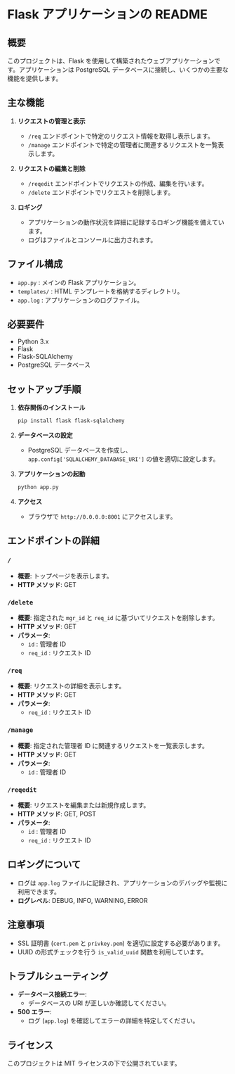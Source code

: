 # Flask アプリケーションの README

## 概要
このプロジェクトは、Flask を使用して構築されたウェブアプリケーションです。アプリケーションは PostgreSQL データベースに接続し、いくつかの主要な機能を提供します。

## 主な機能
1. **リクエストの管理と表示**
   - `/req` エンドポイントで特定のリクエスト情報を取得し表示します。
   - `/manage` エンドポイントで特定の管理者に関連するリクエストを一覧表示します。

2. **リクエストの編集と削除**
   - `/reqedit` エンドポイントでリクエストの作成、編集を行います。
   - `/delete` エンドポイントでリクエストを削除します。

3. **ロギング**
   - アプリケーションの動作状況を詳細に記録するロギング機能を備えています。
   - ログはファイルとコンソールに出力されます。

## ファイル構成
- `app.py` : メインの Flask アプリケーション。
- `templates/` : HTML テンプレートを格納するディレクトリ。
- `app.log` : アプリケーションのログファイル。

## 必要要件
- Python 3.x
- Flask
- Flask-SQLAlchemy
- PostgreSQL データベース

## セットアップ手順
1. **依存関係のインストール**
    ```bash
    pip install flask flask-sqlalchemy
    ```

2. **データベースの設定**
   - PostgreSQL データベースを作成し、`app.config['SQLALCHEMY_DATABASE_URI']` の値を適切に設定します。

3. **アプリケーションの起動**
    ```bash
    python app.py
    ```

4. **アクセス**
   - ブラウザで `http://0.0.0.0:8001` にアクセスします。

## エンドポイントの詳細
### `/`
- **概要**: トップページを表示します。
- **HTTP メソッド**: GET

### `/delete`
- **概要**: 指定された `mgr_id` と `req_id` に基づいてリクエストを削除します。
- **HTTP メソッド**: GET
- **パラメータ**:
  - `id` : 管理者 ID
  - `req_id` : リクエスト ID

### `/req`
- **概要**: リクエストの詳細を表示します。
- **HTTP メソッド**: GET
- **パラメータ**:
  - `req_id` : リクエスト ID

### `/manage`
- **概要**: 指定された管理者 ID に関連するリクエストを一覧表示します。
- **HTTP メソッド**: GET
- **パラメータ**:
  - `id` : 管理者 ID

### `/reqedit`
- **概要**: リクエストを編集または新規作成します。
- **HTTP メソッド**: GET, POST
- **パラメータ**:
  - `id` : 管理者 ID
  - `req_id` : リクエスト ID

## ロギングについて
- ログは `app.log` ファイルに記録され、アプリケーションのデバッグや監視に利用できます。
- **ログレベル**: DEBUG, INFO, WARNING, ERROR

## 注意事項
- SSL 証明書 (`cert.pem` と `privkey.pem`) を適切に設定する必要があります。
- UUID の形式チェックを行う `is_valid_uuid` 関数を利用しています。

## トラブルシューティング
- **データベース接続エラー**:
  - データベースの URI が正しいか確認してください。
- **500 エラー**:
  - ログ (`app.log`) を確認してエラーの詳細を特定してください。

## ライセンス
このプロジェクトは MIT ライセンスの下で公開されています。
